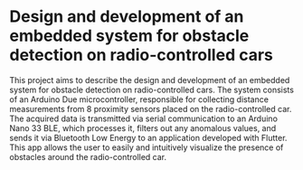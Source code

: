 # Design and development of an embedded system for obstacle detection on radio-controlled cars

This project aims to describe the design and development of an embedded system for obstacle detection on radio-controlled cars. The system consists of an Arduino Due microcontroller, responsible for collecting distance measurements from 8 proximity sensors placed on the radio-controlled car. The acquired data is transmitted via serial communication to an Arduino Nano 33 BLE, which processes it, filters out any anomalous values, and sends it via Bluetooth Low Energy to an application developed with Flutter. This app allows the user to easily and intuitively visualize the presence of obstacles around the radio-controlled car.
